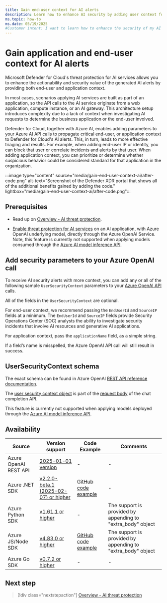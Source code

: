 ```yaml
---
title: Gain end-user context for AI alerts
description: Learn how to enhance AI security by adding user context for alerts with Microsoft Defender for Cloud threat protection.
ms.topic: how-to
ms.date: 05/19/2025
#Customer intent: I want to learn how to enhance the security of my AI services by adding end-user context for AI alerts with Microsoft Defender for Cloud threat protection for AI services.
---
```


# Gain application and end-user context for AI alerts

Microsoft Defender for Cloud's threat protection for AI services allows you to enhance the actionability and security value of the generated AI alerts by providing both end-user and application  context.

In most cases, scenarios applying AI services are built as part of an application, so the API calls to the AI service originate from a web application, compute instance, or an AI gateway. This architecture setup introduces complexity due to a lack of context when investigating AI requests to determine the business application or the end-user involved.

Defender for Cloud, together with Azure AI, enables adding parameters to your Azure AI API calls to propagate critical end-user, or application context to Defender for Cloud's AI alerts. This, in turn, leads to more effective triaging and results. For example, when adding end-user IP or identity, you can block that user or correlate incidents and alerts by that user. When adding application context, you can prioritize or determine whether suspicious behavior could be considered standard for that application in the organization.

:::image type="content" source="media/gain-end-user-context-ai/after-code.png" alt-text="Screenshot of the Defender XDR portal that shows all of the additional benefits gained by adding the code." lightbox="media/gain-end-user-context-ai/after-code.png":::

## Prerequisites

- Read up on [Overview - AI threat protection](ai-threat-protection.md).

- [Enable threat protection for AI services](ai-onboarding.md) on an AI application, with Azure OpenAI underlying model, directly through the Azure OpenAI Service. Note, this feature is currently not supported when applying models consumed through the [Azure AI model inference API](/azure/ai-studio/ai-services/model-inference).

## Add security parameters to your Azure OpenAI call

To receive AI security alerts with more context, you can add any or all of the following sample `UserSecurityContext` parameters to your [Azure OpenAI API](/azure/ai-services/openai/reference) calls.

All of the fields in the `UserSecurityContext` are optional. 

For end-user context, we recommend passing the `EndUserId` and `SourceIP` fields at a minimum. The `EndUserId` and `SourceIP` fields provide Security Operations Center (SOC) analysts the ability to investigate security incidents that involve AI resources and generative AI applications. 

For application context, pass the `applicationName` field, as a simple string.

If a field’s name is misspelled, the Azure OpenAI API call will still result in success. 

## UserSecurityContext schema

The exact schema can be found in Azure OpenAI [REST API reference documentation](/azure/ai-services/openai/reference-preview). 

The [user security context object](/azure/ai-services/openai/reference-preview#usersecuritycontext) is part of the [request body](/azure/ai-services/openai/reference-preview#createchatcompletionrequest) of the chat completion API.

This feature is currently not supported when applying models deployed through the [Azure AI model inference API](/azure/ai-studio/ai-services/model-inference).

## Availability


| Source | Version support | Code Example | Comments |
|----|----| ----| ----|
|Azure OpenAI REST API|[2025-01-01 version](/azure/ai-services/openai/reference-preview)|-|-|
|Azure .NET SDK| [v2.2.0-beta.1 (2025-02-07) or higher](https://github.com/Azure/azure-sdk-for-net/blob/Azure.AI.OpenAI_2.2.0-beta.1/sdk/openai/Azure.AI.OpenAI/CHANGELOG.md)|[GitHub code example](https://github.com/Azure-Samples/signalr-ai-streaming/blob/main/src/AIStreaming/MsDefenderExtension.cs)|-|
|Azure Python SDK|[v1.61.1 or higher](https://github.com/openai/openai-python/releases/tag/v1.61.1)|-|The support is provided by appending to "extra_body" object|
|Azure JS/Node SDK|[v4.83.0 or higher](https://github.com/openai/openai-node/releases/tag/v4.83.0)|[GitHub code example](https://github.com/Azure-Samples/openai-secure-ui-js/blob/main/packages/api/src/functions/security/ms-defender-utils.ts)|The support is provided by appending to "extra_body" object|
|Azure Go SDK|[v0.7.2 or higher ](https://pkg.go.dev/github.com/Azure/azure-sdk-for-go/sdk/ai/azopenai@v0.7.2#UserSecurityContext)|-|-|



## Next step

> [!div class="nextstepaction"]
> [Overview - AI threat protection](ai-threat-protection.md)
